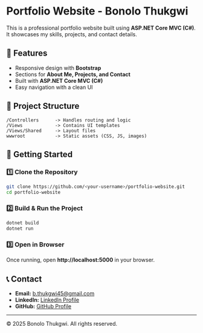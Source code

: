 # Portfolio Website - Bonolo Thukgwi

This is a professional portfolio website built using **ASP.NET Core MVC (C#)**. It showcases my skills, projects, and contact details.

## 🔹 Features
- Responsive design with **Bootstrap**
- Sections for **About Me, Projects, and Contact**
- Built with **ASP.NET Core MVC (C#)**
- Easy navigation with a clean UI

## 📁 Project Structure
```
/Controllers      -> Handles routing and logic
/Views            -> Contains UI templates
/Views/Shared     -> Layout files
wwwroot           -> Static assets (CSS, JS, images)
```

## 🚀 Getting Started

### 1️⃣ Clone the Repository
```sh
git clone https://github.com/<your-username>/portfolio-website.git
cd portfolio-website
```

### 2️⃣ Build & Run the Project
```sh
dotnet build
dotnet run
```

### 3️⃣ Open in Browser
Once running, open **http://localhost:5000** in your browser.

## 📞 Contact
- **Email:** b.thukgwi45@gmail.com
- **LinkedIn:** [LinkedIn Profile](https://linkedin.com/in/bonolo-thukgwi)
- **GitHub:** [GitHub Profile](https://github.com/<your-username>)

---
© 2025 Bonolo Thukgwi. All rights reserved.
